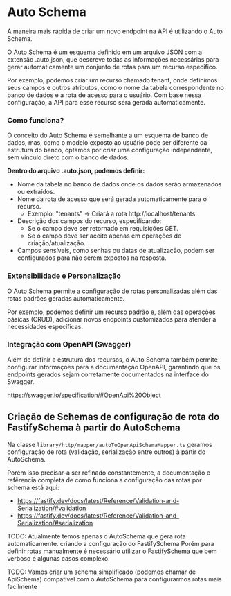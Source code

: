# Auto Schema

A maneira mais rápida de criar um novo endpoint na API é utilizando o Auto Schema.

O Auto Schema é um esquema definido em um arquivo JSON com a extensão .auto.json, que descreve todas as informações
necessárias para gerar automaticamente um conjunto de rotas para um recurso específico.

Por exemplo, podemos criar um recurso chamado tenant, onde definimos seus campos e outros atributos, como o nome da
tabela correspondente no banco de dados e a rota de acesso para o usuário. Com base nessa configuração, a API para esse
recurso será gerada automaticamente.

### Como funciona?

O conceito do Auto Schema é semelhante a um esquema de banco de dados, mas, como o modelo exposto ao usuário pode ser
diferente da estrutura do banco, optamos por criar uma configuração independente, sem vínculo direto com o banco de
dados.

**Dentro do arquivo .auto.json, podemos definir:**

- Nome da tabela no banco de dados onde os dados serão armazenados ou extraídos.
- Nome da rota de acesso que será gerada automaticamente para o recurso.
  - Exemplo: "tenants" → Criará a rota http://localhost/tenants.
- Descrição dos campos do recurso, especificando:
  - Se o campo deve ser retornado em requisições GET.
  - Se o campo deve ser aceito apenas em operações de criação/atualização.
- Campos sensíveis, como senhas ou datas de atualização, podem ser configurados para não serem expostos na resposta.

### Extensibilidade e Personalização

O Auto Schema permite a configuração de rotas personalizadas além das rotas padrões geradas automaticamente.

Por exemplo, podemos definir um recurso padrão e, além das operações básicas (CRUD), adicionar novos endpoints
customizados para atender a necessidades específicas.

### Integração com OpenAPI (Swagger)

Além de definir a estrutura dos recursos, o Auto Schema também permite configurar informações para a documentação
OpenAPI, garantindo que os endpoints gerados sejam corretamente documentados na interface do Swagger.

https://swagger.io/specification/#OpenApi%20Object

## Criação de Schemas de configuração de rota do FastifySchema à partir do AutoSchema

Na classe `library/http/mapper/autoToOpenApiSchemaMapper.ts` geramos configuração de rota (validação, serialização entre
outros) à partir do AutoSchema.

Porém isso precisar-a ser refinado constantemente, a documentação e refêrencia completa de como funciona a configuração
das rotas por schema está aqui:

- https://fastify.dev/docs/latest/Reference/Validation-and-Serialization/#validation
- https://fastify.dev/docs/latest/Reference/Validation-and-Serialization/#serialization

TODO: Atualmente temos apenas o AutoSchema que gera rota automaticamente. criando a configuração do FastifySchema
Porém para definir rotas manualmente é necessário utilizar o FastifySchema que bem verboso e algunas casos complexo.

TODO: Vamos criar um schema simplificado (podemos chamar de ApiSchema) compatível com o AutoSchema para configurarmos
rotas mais facilmente
